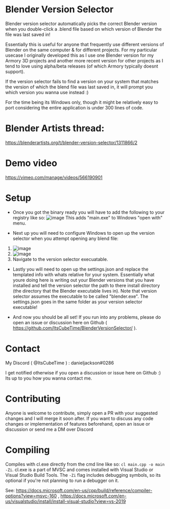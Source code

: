 # Blender Version Selector
Blender version selector automatically picks the correct Blender version when you double-click a .blend file based on which version of Blender the file was last saved in!

Essentially this is useful for anyone that frequently use different versions of Blender on the same computer & for different projects. For my particular usecase I originally developed this as I use one Blender version for my Armory 3D projects and another more recent version for other projects as I tend to love using alpha/beta releases (of which Armory typically doesnt support).

If the version selector fails to find a version on your system that matches the version of which the blend file was last saved in, it will prompt you which version you wanna use instead :)

For the time being its Windows only, though it might be relatively easy to port considering the entire application is under 300 lines of code.

# Blender Artists thread:

https://blenderartists.org/t/blender-version-selector/1311866/2

# Demo video

https://vimeo.com/manage/videos/566190901

# Setup

* Once you got the binary ready you will have to add the following to your registry like so:
![image](https://user-images.githubusercontent.com/20190653/122966451-a361ad80-d389-11eb-86da-a7b069f0ac2e.png)
This adds "main.exe" to Windows "open with" menu.

* Next up you will need to configure Windows to open up the version selector when you attempt opening any blend file:
1. ![image](https://user-images.githubusercontent.com/20190653/122966699-e885df80-d389-11eb-95e6-fb0bf6578565.png)
2. ![image](https://user-images.githubusercontent.com/20190653/122966821-110dd980-d38a-11eb-86f0-261c5994490f.png)
3. Navigate to the version selector execuatable.

* Lastly you will need to open up the settings.json and replace the templated info with whats relative for your system. Essentially what youre doing here is writing out your Blender versions that you have installed and tell the version selector the path to there install directory (the directory that the Blender executable lives in). Note that version selector assumes the executable to be called "blender.exe". The settings.json goes in the same folder as your version selector executable!

* And now you should be all set! If you run into any problems, please do open an issue or discussion here on Github ( https://github.com/ItsCubeTime/BlenderVersionSelector/ ).

# Contact

My Discord ( @ItsCubeTime ) : danieljackson#0286

I get notified otherwise if you open a discussion or issue here on Github :) Its up to you how you wanna contact me.

# Contributing

Anyone is welcome to contribute, simply open a PR with your suggested changes and I will merge it soon after. If you want to discuss any code changes or implementation of features beforehand, open an issue or discussion or send me a DM over Discord

# Compiling

Compiles with cl.exe directly from the cmd line like so: 
```cl main.cpp -o main -Zi```.
cl.exe is a part of MVSC and comes installed with Visual Studio or Visual Studio Build Tools. The `-Zi` flag includes debugging symbols, so its optional if you're not planning to run a debugger on it.

See: https://docs.microsoft.com/en-us/cpp/build/reference/compiler-options?view=msvc-160 , https://docs.microsoft.com/en-us/visualstudio/install/install-visual-studio?view=vs-2019
